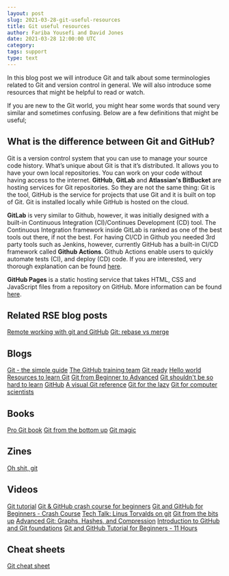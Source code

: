 ```yaml
---
layout: post
slug: 2021-03-28-git-useful-resources
title: Git useful resources
author: Fariba Yousefi and David Jones
date: 2021-03-28 12:00:00 UTC
category:
tags: support
type: text
---
```

In this blog post we will introduce Git and talk about some terminologies related to Git and version control in general. We will also introduce some resources that might be helpful to read or watch.

If you are new to the Git world, you might hear some words that sound very similar and sometimes confusing. Below are a few definitions that might be useful;

## What is the difference between **Git** and **GitHub**?
Git is a version control system that you can use to manage your source code history.
What’s unique about Git is that it’s distributed. It allows you to have your own local repositories. You can work on your code without having access to the internet.
**GitHub**, **GitLab** and **Atlassian's BitBucket** are hosting services for Git repositories.
So they are not the same thing: Git is the tool, GitHub is the service for projects that use Git and it is built on top of Git. Git is installed locally while GitHub is hosted on the cloud. 

**GitLab** is very similar to Github, however, it was initially designed with a built-in Continuous Integration (CI)/Continues Development (CD) tool. The Continuous Integration framework inside GitLab is ranked as one of the best tools out there, if not the best.
For having CI/CD in Github you needed 3rd party tools such as Jenkins, however, currently GitHub has a built-in CI/CD framework called **Github Actions**. Github Actions enable users to quickly automate tests (CI), and deploy (CD) code. If you are interested, very thorough explanation can be found [here](https://blog.codegiant.io/gitlab-vs-github-which-one-is-better-2020-d8ec7fb9542c).

**GitHub Pages** is a static hosting service that takes HTML, CSS and JavaScript files from a repository on GitHub. More information can be found [here](https://docs.github.com/en/github/working-with-github-pages/about-github-pages#about-github-pages).

## **Related RSE blog posts**
[Remote working with git and GitHub](https://rse.shef.ac.uk/blog/2020-03-29-git-github-remote/)
[Git: rebase vs merge](https://rse.shef.ac.uk/blog/2020-06-23-git-rebase-vs-merge/)

## **Blogs**
[Git - the simple guide](https://rogerdudler.github.io/git-guide/)
[The GitHub training team](https://lab.github.com/githubtraining)
[Git ready](http://gitready.com/)
[Hello world](https://guides.github.com/activities/hello-world/)
[Resources to learn Git](http://try.github.io/)
[Git from Beginner to Advanced](https://www.madebymike.com.au/writing/how-to-git/)
[Git shouldn't be so hard to learn](http://think-like-a-git.net/)
[GitHub](https://www.gun.io/github)
[A visual Git reference](http://marklodato.github.io/visual-git-guide/index-en.html)
[Git for the lazy](https://wiki.spheredev.org/index.php/Git_for_the_lazy)
[Git for computer scientists](https://eagain.net/articles/git-for-computer-scientists/)

## **Books**
[Pro Git book](http://git-scm.com/book/en/v2)
[Git from the bottom up](http://ftp.newartisans.com/pub/git.from.bottom.up.pdf)
[Git magic](http://www-cs-students.stanford.edu/~blynn/gitmagic/)

## **Zines**
[Oh shit, git](https://jvns.ca/blog/2018/10/27/new-zine--oh-shit--git-/)

## **Videos**
[Git tutorial](https://www.youtube.com/watch?v=xuB1Id2Wxak&ab_channel=edureka%21)
[Git & GitHub crash course for beginners](https://www.youtube.com/watch?v=SWYqp7iY_Tc&ab_channel=TraversyMedia)
[Git and GitHub for Beginners - Crash Course](https://www.youtube.com/watch?v=RGOj5yH7evk&ab_channel=freeCodeCamp.org)
[Tech Talk: Linus Torvalds on git](https://www.youtube.com/watch?v=4XpnKHJAok8&ab_channel=Google)
[Git from the bits up](https://www.youtube.com/watch?v=MYP56QJpDr4&ab_channel=InfoQ)
[Advanced Git: Graphs, Hashes, and Compression](https://www.youtube.com/watch?v=ig5E8CcdM9g&ab_channel=InfoQ)
[Introduction to GitHub and Git foundations](https://www.youtube.com/watch?v=FyfwLX4HAxM&list=PLg7s6cbtAD15G8lNyoaYDuKZSKyJrgwB-&ab_channel=GitHubTraining%26Guides)
[Git and GitHub Tutorial for Beginners - 11 Hours](https://www.youtube.com/watch?v=3FKrszHcIsA&ab_channel=BogdanStashchuk)

## **Cheat sheets**
[Git cheat sheet](https://education.github.com/git-cheat-sheet-education.pdf)